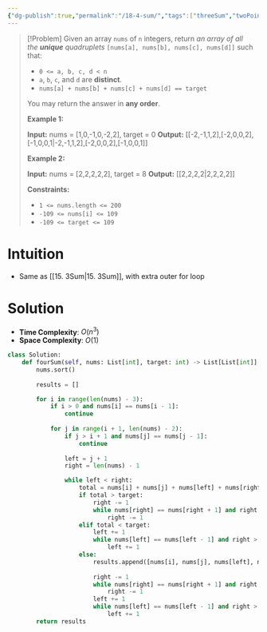 ```yaml
---
{"dg-publish":true,"permalink":"/18-4-sum/","tags":["threeSum","twoPointer"]}
---
```


> [!Problem]
> Given an array `nums` of `n` integers, return _an array of all the **unique** quadruplets_ `[nums[a], nums[b], nums[c], nums[d]]` such that:
> 
> - `0 <= a, b, c, d < n`
> - `a`, `b`, `c`, and `d` are **distinct**.
> - `nums[a] + nums[b] + nums[c] + nums[d] == target`
> 
> You may return the answer in **any order**.
> 
> **Example 1:**
> 
> **Input:** nums = [1,0,-1,0,-2,2], target = 0
> **Output:** [[-2,-1,1,2],[-2,0,0,2],[-1,0,0,1\|-2,-1,1,2],[-2,0,0,2],[-1,0,0,1]]
> 
> **Example 2:**
> 
> **Input:** nums = [2,2,2,2,2], target = 8
> **Output:** [[2,2,2,2\|2,2,2,2]]
> 
> **Constraints:**
> 
> - `1 <= nums.length <= 200`
> - `-109 <= nums[i] <= 109`
> - `-109 <= target <= 109`

# Intuition
- Same as [[15. 3Sum\|15. 3Sum]], with extra outer for loop
# Solution
- **Time Complexity**: $O(n^3)$
- **Space Complexity**: $O(1)$
```python
class Solution:
    def fourSum(self, nums: List[int], target: int) -> List[List[int]]:
        nums.sort()
        
        results = []

        for i in range(len(nums) - 3):
            if i > 0 and nums[i] == nums[i - 1]:
                continue
            
            for j in range(i + 1, len(nums) - 2):
                if j > i + 1 and nums[j] == nums[j - 1]:
                    continue
                
                left = j + 1
                right = len(nums) - 1

                while left < right:
                    total = nums[i] + nums[j] + nums[left] + nums[right]
                    if total > target:
                        right -= 1
                        while nums[right] == nums[right + 1] and right > left:
                            right -= 1
                    elif total < target:
                        left += 1
                        while nums[left] == nums[left - 1] and right > left:
                            left += 1
                    else:
                        results.append([nums[i], nums[j], nums[left], nums[right]])
                        
                        right -= 1
                        while nums[right] == nums[right + 1] and right > left:
                            right -= 1
                        left += 1
                        while nums[left] == nums[left - 1] and right > left:
                            left += 1
        return results
```
